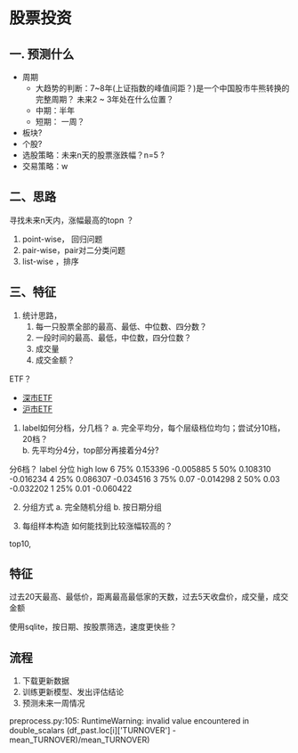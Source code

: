 # 股票投资

## 一. 预测什么
* 周期
  * 大趋势的判断：7~8年(上证指数的峰值间距？)是一个中国股市牛熊转换的完整周期？ 
  未来2 ~ 3年处在什么位置？
  * 中期：半年
  * 短期： 一周？
* 板块?
* 个股?
* 选股策略：未来n天的股票涨跌幅？n=5 ?
* 交易策略：w

## 二、思路
寻找未来n天内，涨幅最高的topn ？
1. point-wise， 回归问题
2. pair-wise，pair对二分类问题
3. list-wise ，排序

## 三、特征
1. 统计思路，
    1. 每一只股票全部的最高、最低、中位数、四分数？ 
    1. 一段时间的最高、最低，中位数，四分位数？
    1. 成交量
    1. 成交金额？

ETF？
* [深市ETF](http://www.szse.cn/market/product/list/etfList/index.html)
* [沪市ETF](http://www.sse.com.cn/assortment/fund/etf/list/)
 

1. label如何分档，分几档？
a. 完全平均分，每个层级档位均匀；尝试分10档，20档？  
b. 先平均分4分，top部分再接着分4分?

分6档？
label   分位  high   low
6 75%  0.153396  -0.005885
5 50%  0.108310  -0.016234 
4 25%  0.086307  -0.034516
3 75%  0.07      -0.014298
2 50%  0.03      -0.032202
1 25%  0.01      -0.060422


2. 分组方式
a. 完全随机分组
b. 按日期分组

3. 每组样本构造
如何能找到比较涨幅较高的？

top10,


## 特征
过去20天最高、最低价，距离最高最低家的天数，过去5天收盘价，成交量，成交金额


使用sqlite，按日期、按股票筛选，速度更快些？


## 流程
1. 下载更新数据
2. 训练更新模型、发出评估结论
3. 预测未来一周情况



preprocess.py:105: RuntimeWarning: invalid value encountered in double_scalars
  (df_past.loc[i]['TURNOVER'] - mean_TURNOVER)/mean_TURNOVER)